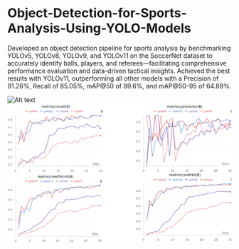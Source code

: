 # Object-Detection-for-Sports-Analysis-Using-YOLO-Models
Developed an object detection pipeline for sports analysis by benchmarking YOLOv5, YOLOv8, YOLOv9, and YOLOv11 on the SoccerNet dataset to accurately identify balls, players, and referees—facilitating comprehensive performance evaluation and data-driven tactical insights. Achieved the best results with YOLOv11, outperforming all other models with a Precision of 91.26%, Recall of 85.05%, mAP@50 of 89.6%, and mAP@50–95 of 64.89%.

![Alt text]([images/your_image_name.png](https://github.com/yadukrishnanp2001/Object-Detection-for-Sports-Analysis-Using-YOLO-Models/blob/main/Screenshot%202025-04-17%20134016.png))
<img src="Screenshot%202025-04-17%20134016.png" alt="Model Performance Screenshot" width="600">
